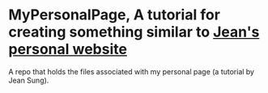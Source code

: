 MyPersonalPage, A tutorial for creating something similar to [Jean's personal website](http://cs.hmc.edu/~jsung/ "woo title text") 
==============

A repo that holds the files associated with my personal page (a tutorial by Jean Sung).
